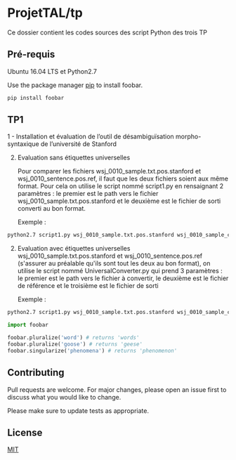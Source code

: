 # ProjetTAL/tp

Ce dossier contient les codes sources des script Python des trois TP

## Pré-requis

Ubuntu 16.04 LTS et Python2.7

Use the package manager [pip](https://pip.pypa.io/en/stable/) to install foobar.

```bash
pip install foobar
```

## TP1
1 - Installation et évaluation de l’outil de désambiguïsation morpho- syntaxique de l’université de Stanford

2)  Evaluation sans étiquettes universelles

    Pour comparer les fichiers wsj_0010_sample.txt.pos.stanford et wsj_0010_sentence.pos.ref, il faut que les deux fichiers soient aux même format. Pour cela on utilise le script nommé script1.py en rensaignant 2 paramètres : le premier est le path vers le fichier wsj_0010_sample.txt.pos.stanford et le deuxième est le fichier de sorti converti au bon format.
    
    Exemple :

```bash
python2.7 script1.py wsj_0010_sample.txt.pos.stanford wsj_0010_sample_converted.txt.pos.stanford
```

2)  Evaluation avec étiquettes universelles wsj_0010_sample.txt.pos.stanford et wsj_0010_sentence.pos.ref (s'assurer au préalable qu'ils sont tout les deux au bon format), on utilise le script nommé UniversalConverter.py qui prend 3 paramètres : le premier est le path vers le fichier à convertir, le deuxième est le fichier de référence et le troisième est le fichier de sorti

    Exemple :

```bash
python2.7 script1.py wsj_0010_sample.txt.pos.stanford wsj_0010_sample_converted.txt.pos.stanford
```


```python
import foobar

foobar.pluralize('word') # returns 'words'
foobar.pluralize('goose') # returns 'geese'
foobar.singularize('phenomena') # returns 'phenomenon'
```

## Contributing
Pull requests are welcome. For major changes, please open an issue first to discuss what you would like to change.

Please make sure to update tests as appropriate.

## License
[MIT](https://choosealicense.com/licenses/mit/)